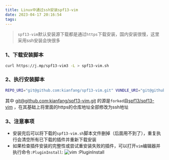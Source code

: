 ```yaml
---
title: Linux中通过ssh安装spf13-vim
date: 2023-04-17 20:16:54
tags:
---
```


> `spf13-vim`默认安装源下载都是通过`https`下载安装，国内安装很慢，这里采用ssh安装会快很多

### 1、下载安装脚本

```bash
curl https://j.mp/spf13-vim3 -L > spf13-vim.sh
```

### 2、执行安装脚本

```bash
REPO_URI="git@github.com:kianfang/spf13-vim.git" VUNDLE_URI="git@github.com:gmarik/vundle.git" sh spf13-vim.sh
```

其中 [git@github.com:kianfang/spf13-vim.git](https://link.zhihu.com/?target=https%3A//github.com/kianfang/spf13-vim) 的源是`forked`自[spf13/spf13-vim](https://link.zhihu.com/?target=https%3A//github.com/spf13/spf13-vim) ，在其基础上将里面的https的仓库地址全部修改为ssh地址

### 3、注意事项

- 安装完后可以将下载的`spf13-vim.sh`脚本文件删掉（后面用不到了），重复执行会清空所有已下载的插件并重新下载安装
- 如果检查插件安装的完整性或尝试重安装失败的插件，可以打开`vim`编辑器并执行命令`:PluginInstall`:
![vim :PluginInstall](PluginInstall.png)
